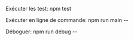 Exécuter les test:
npm test

Exécuter en ligne de commande:
npm run main -- <args>

Déboguer:
npm run debug -- <args>